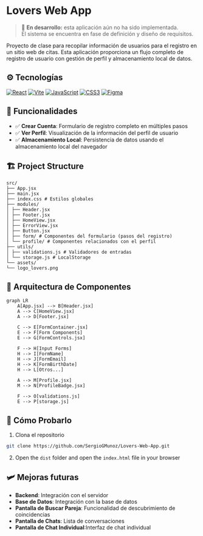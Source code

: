 # Lovers Web App

> 🚧 **En desarrollo:** esta aplicación aún no ha sido implementada.  
> El sistema se encuentra en fase de definición y diseño de requisitos.

Proyecto de clase para recopilar información de usuarios para el registro en un sitio web de citas. Esta aplicación proporciona un flujo completo de registro de usuario con gestión de perfil y almacenamiento local de datos.

## ⚙️ Tecnologías
[![React](https://img.shields.io/badge/React-%2320232a.svg?style=flat&logo=react&logoColor=%2361DAFB)](https://reactjs.org/)
[![Vite](https://img.shields.io/badge/Vite-%23646CFF.svg?style=flat&logo=vite&logoColor=white)](https://vitejs.dev/)
[![JavaScript](https://img.shields.io/badge/JavaScript-%23F7DF1E.svg?style=flat&logo=javascript&logoColor=black)](https://developer.mozilla.org/docs/Web/JavaScript)
[![CSS3](https://img.shields.io/badge/CSS3-%231572B6.svg?style=flat&logo=css3&logoColor=white)](https://developer.mozilla.org/docs/Web/CSS)
[![Figma](https://img.shields.io/badge/Diseño-Figma-black?style=flat&logo=figma)](https://www.figma.com)

## 🔧 Funcionalidades
- ✅ **Crear Cuenta**: Formulario de registro completo en múltiples pasos  
- ✅ **Ver Perfil**: Visualización de la información del perfil de usuario  
- ✅ **Almacenamiento Local**: Persistencia de datos usando el almacenamiento local del navegador  


## 🏗️ Project Structure
```
src/
├── App.jsx
├── main.jsx
├── index.css # Estilos globales
├── modules/
│ ├── Header.jsx
│ ├── Footer.jsx
│ ├── HomeView.jsx
│ ├── ErrorView.jsx
│ ├── Button.jsx
│ ├── form/ # Componentes del formulario (pasos del registro)
│ └── profile/ # Componentes relacionados con el perfil
├── utils/
│ ├── validations.js # Validadores de entradas
│ └── storage.js # LocalStorage
└── assets/
└── logo_lovers.png
```

## 🧱 Arquitectura de Componentes
```mermaid
graph LR
    A[App.jsx] --> B[Header.jsx]
    A --> C[HomeView.jsx]
    A --> D[Footer.jsx]
    
    C --> E[FormContainer.jsx]
    E --> F[Form Components]
    E --> G[FormControls.jsx]
    
    F --> H[Input Forms]
    H --> I[FormName]
    H --> J[FormEmail]
    H --> K[FormBirthDate]
    H --> L[Otros...]
    
    A --> M[Profile.jsx]
    M --> N[ProfileBadge.jsx]
    
    F --> O[validations.js]
    E --> P[storage.js]
```

## 🚀 Cómo Probarlo

1. Clona el repositorio
```bash
git clone https://github.com/SergioGMunoz/Lovers-Web-App.git
```

2. Open the `dist` folder and open the `index.html` file in your browser

## 🛩️ Mejoras futuras
- **Backend**: Integración con el servidor
- **Base de Datos**: Integración con la base de datos
- **Pantalla de Buscar Pareja**: Funcionalidad de descubrimiento de coincidencias
- **Pantalla de Chats**: Lista de conversaciones
- **Pantalla de Chat Individual**:Interfaz de chat individual
